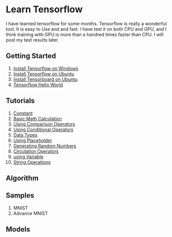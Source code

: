 # Learn Tensorflow

I have learned tensorflow for some months. Tensorflow is really a wonderful tool. It is easy to Use and and fast. I have test it on both CPU and GPU, and I think training with GPU is more than a handred times faster than CPU. I will post my test results later.

## Getting Started

1. [Install Tensorflow on Windows](https://github.com/tengge1/learn-tensorflow/tree/master/001_install_tensorflow_on_windows/README.md)
2. [Install Tensorflow on Ubuntu](https://github.com/tengge1/learn-tensorflow/tree/master/002_install_tensorflow_on_ubuntu/README.md)
3. [Install Tensorboard on Ubuntu](https://github.com/tengge1/learn-tensorflow/tree/master/003_install_tensorboard_on_ubuntu/README.md)
4. [Tensorflow Hello World](https://github.com/tengge1/learn-tensorflow/tree/master/004_tensorflow_hello_world/example004.py)

## Tutorials

1. [Constant](https://github.com/tengge1/learn-tensorflow/tree/master/101_constant/example101.py)
2. [Basic Math Calculation](https://github.com/tengge1/learn-tensorflow/tree/master/102_basic_math_calculation/example102.py)
3. [Using Comparison Operators](https://github.com/tengge1/learn-tensorflow/blob/master/103_using_comparison_operators/example103.py)
4. [Using Conditional Operators](https://github.com/tengge1/learn-tensorflow/blob/master/104_using_conditional_operators/example104.py)
5. [Data Types](https://github.com/tengge1/learn-tensorflow/blob/master/105_data_types/example105.py)
6. [Using Placeholder](https://github.com/tengge1/learn-tensorflow/blob/master/106_using_placeholder/example106.py)
7. [Generating Random Numbers](https://github.com/tengge1/learn-tensorflow/blob/master/107_generating_random_numbers/example107.py)
8. [Circulation Operators](https://github.com/tengge1/learn-tensorflow/blob/master/108_circulation_operators/example108.py)
9. [using Variable](https://github.com/tengge1/learn-tensorflow/blob/master/109_using_variable/example109.py)
10. [String Operations](https://github.com/tengge1/learn-tensorflow/blob/master/110_string_operations/example110.py)

## Algorithm

## Samples

1. MNIST
2. Advance MNIST

## Models
